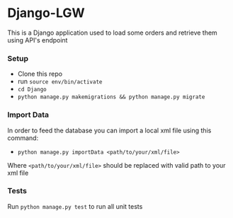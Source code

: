 # Django-LGW

This is a Django application used to load some orders and retrieve them using API's endpoint

### Setup

- Clone this repo
- run `source env/bin/activate`
- `cd Django`
- `python manage.py makemigrations && python manage.py migrate`

### Import Data

In order to feed the database you can import a local xml file using this command:

- `python manage.py importData <path/to/your/xml/file>`

Where `<path/to/your/xml/file>` should be replaced with valid path to your xml file


### Tests

Run `python manage.py test` to run all unit tests
